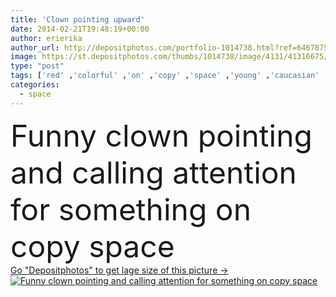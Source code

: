 ```yaml
---
title: 'Clown pointing upward'
date: 2014-02-21T19:48:19+00:00
author: erierika
author_url: http://depositphotos.com/portfolio-1014738.html?ref=64678756
image: https://st.depositphotos.com/thumbs/1014738/image/4131/41316675/api_thumb_450.jpg?forcejpeg=true
type: "post"
tags: ['red' ,'colorful' ,'on' ,'copy' ,'space' ,'young' ,'caucasian' ,'face' ,'man' ,'funny' ,'nose' ,'comic' ,'rainbow' ,'expression' ,'concept' ,'finger' ,'pointing' ,'makeup' ,'show' ,'looking' ,'attention' ,'point' ,'look' ,'conceptual' ,'costume' ,'showing' ,'for' ,'calling' ,'upward' ,'and' ,'wig' ,'something' ,'clown' ]
categories: 
  - space
---
```

<div aling="center">
            <font size="60"> Funny clown pointing and calling attention for something on copy space</font>   
</div>
<div>
    <a href='https://depositphotos.com/41316675/stock-photo-clown-pointing-upward.html?ref=64678756' target=_blank > Go "Depositphotos" to get lage size of this picture ->
        <img href='https://depositphotos.com/41316675/stock-photo-clown-pointing-upward.html?ref=64678756' src='https://st.depositphotos.com/1014738/4131/i/950/depositphotos_41316675-stock-photo-clown-pointing-upward.jpg?forcejpeg=true' alt='Funny clown pointing and calling attention for something on copy space' >
    </a>
</div>
